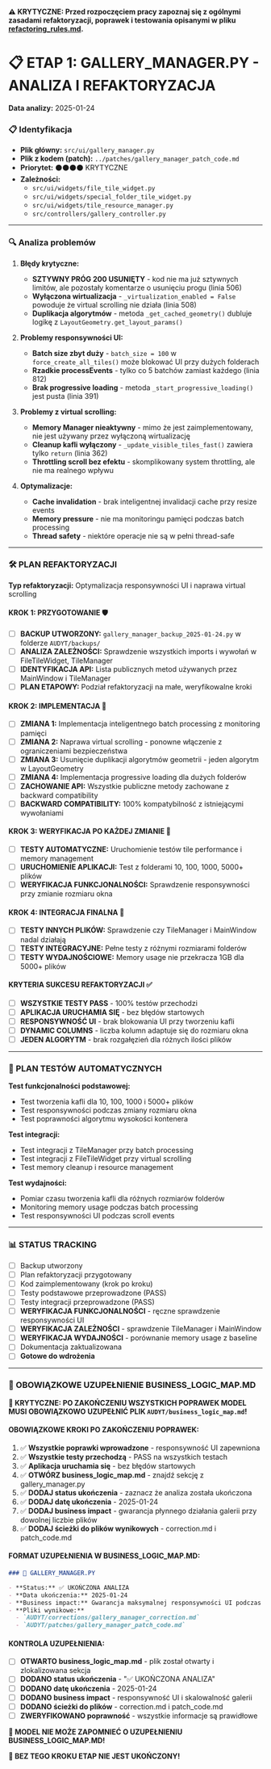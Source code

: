 **⚠️ KRYTYCZNE: Przed rozpoczęciem pracy zapoznaj się z ogólnymi zasadami refaktoryzacji, poprawek i testowania opisanymi w pliku [refactoring_rules.md](refactoring_rules.md).**

# 📋 ETAP 1: GALLERY_MANAGER.PY - ANALIZA I REFAKTORYZACJA

**Data analizy:** 2025-01-24

### 📋 Identyfikacja

- **Plik główny:** `src/ui/gallery_manager.py`
- **Plik z kodem (patch):** `../patches/gallery_manager_patch_code.md`
- **Priorytet:** ⚫⚫⚫⚫ KRYTYCZNE
- **Zależności:**
  - `src/ui/widgets/file_tile_widget.py`
  - `src/ui/widgets/special_folder_tile_widget.py`
  - `src/ui/widgets/tile_resource_manager.py`
  - `src/controllers/gallery_controller.py`

---

### 🔍 Analiza problemów

1. **Błędy krytyczne:**
   - **SZTYWNY PRÓG 200 USUNIĘTY** - kod nie ma już sztywnych limitów, ale pozostały komentarze o usunięciu progu (linia 506)
   - **Wyłączona wirtualizacja** - `_virtualization_enabled = False` powoduje że virtual scrolling nie działa (linia 508)
   - **Duplikacja algorytmów** - metoda `_get_cached_geometry()` dubluje logikę z `LayoutGeometry.get_layout_params()`

2. **Problemy responsywności UI:**
   - **Batch size zbyt duży** - `batch_size = 100` w `force_create_all_tiles()` może blokować UI przy dużych folderach
   - **Rzadkie processEvents** - tylko co 5 batchów zamiast każdego (linia 812)
   - **Brak progressive loading** - metoda `_start_progressive_loading()` jest pusta (linia 391)

3. **Problemy z virtual scrolling:**
   - **Memory Manager nieaktywny** - mimo że jest zaimplementowany, nie jest używany przez wyłączoną wirtualizację
   - **Cleanup kafli wyłączony** - `_update_visible_tiles_fast()` zawiera tylko `return` (linia 362)
   - **Throttling scroll bez efektu** - skomplikowany system throttling, ale nie ma realnego wpływu

4. **Optymalizacje:**
   - **Cache invalidation** - brak inteligentnej invalidacji cache przy resize events
   - **Memory pressure** - nie ma monitoringu pamięci podczas batch processing
   - **Thread safety** - niektóre operacje nie są w pełni thread-safe

---

### 🛠️ PLAN REFAKTORYZACJI

**Typ refaktoryzacji:** Optymalizacja responsywności UI i naprawa virtual scrolling

#### KROK 1: PRZYGOTOWANIE 🛡️

- [ ] **BACKUP UTWORZONY:** `gallery_manager_backup_2025-01-24.py` w folderze `AUDYT/backups/`
- [ ] **ANALIZA ZALEŻNOŚCI:** Sprawdzenie wszystkich imports i wywołań w FileTileWidget, TileManager
- [ ] **IDENTYFIKACJA API:** Lista publicznych metod używanych przez MainWindow i TileManager
- [ ] **PLAN ETAPOWY:** Podział refaktoryzacji na małe, weryfikowalne kroki

#### KROK 2: IMPLEMENTACJA 🔧

- [ ] **ZMIANA 1:** Implementacja inteligentnego batch processing z monitoring pamięci
- [ ] **ZMIANA 2:** Naprawa virtual scrolling - ponowne włączenie z ograniczeniami bezpieczeństwa
- [ ] **ZMIANA 3:** Usunięcie duplikacji algorytmów geometrii - jeden algorytm w LayoutGeometry
- [ ] **ZMIANA 4:** Implementacja progressive loading dla dużych folderów
- [ ] **ZACHOWANIE API:** Wszystkie publiczne metody zachowane z backward compatibility
- [ ] **BACKWARD COMPATIBILITY:** 100% kompatybilność z istniejącymi wywołaniami

#### KROK 3: WERYFIKACJA PO KAŻDEJ ZMIANIE 🧪

- [ ] **TESTY AUTOMATYCZNE:** Uruchomienie testów tile performance i memory management
- [ ] **URUCHOMIENIE APLIKACJI:** Test z folderami 10, 100, 1000, 5000+ plików
- [ ] **WERYFIKACJA FUNKCJONALNOŚCI:** Sprawdzenie responsywności przy zmianie rozmiaru okna

#### KROK 4: INTEGRACJA FINALNA 🔗

- [ ] **TESTY INNYCH PLIKÓW:** Sprawdzenie czy TileManager i MainWindow nadal działają
- [ ] **TESTY INTEGRACYJNE:** Pełne testy z różnymi rozmiarami folderów
- [ ] **TESTY WYDAJNOŚCIOWE:** Memory usage nie przekracza 1GB dla 5000+ plików

#### KRYTERIA SUKCESU REFAKTORYZACJI ✅

- [ ] **WSZYSTKIE TESTY PASS** - 100% testów przechodzi
- [ ] **APLIKACJA URUCHAMIA SIĘ** - bez błędów startowych
- [ ] **RESPONSYWNOŚĆ UI** - brak blokowania UI przy tworzeniu kafli
- [ ] **DYNAMIC COLUMNS** - liczba kolumn adaptuje się do rozmiaru okna
- [ ] **JEDEN ALGORYTM** - brak rozgałęzień dla różnych ilości plików

---

### 🧪 PLAN TESTÓW AUTOMATYCZNYCH

**Test funkcjonalności podstawowej:**
- Test tworzenia kafli dla 10, 100, 1000 i 5000+ plików
- Test responsywności podczas zmiany rozmiaru okna
- Test poprawności algorytmu wysokości kontenera

**Test integracji:**
- Test integracji z TileManager przy batch processing
- Test integracji z FileTileWidget przy virtual scrolling
- Test memory cleanup i resource management

**Test wydajności:**
- Pomiar czasu tworzenia kafli dla różnych rozmiarów folderów
- Monitoring memory usage podczas batch processing
- Test responsywności UI podczas scroll events

---

### 📊 STATUS TRACKING

- [ ] Backup utworzony
- [ ] Plan refaktoryzacji przygotowany
- [ ] Kod zaimplementowany (krok po kroku)
- [ ] Testy podstawowe przeprowadzone (PASS)
- [ ] Testy integracji przeprowadzone (PASS)
- [ ] **WERYFIKACJA FUNKCJONALNOŚCI** - ręczne sprawdzenie responsywności UI
- [ ] **WERYFIKACJA ZALEŻNOŚCI** - sprawdzenie TileManager i MainWindow
- [ ] **WERYFIKACJA WYDAJNOŚCI** - porównanie memory usage z baseline
- [ ] Dokumentacja zaktualizowana
- [ ] **Gotowe do wdrożenia**

---

### 🚨 OBOWIĄZKOWE UZUPEŁNIENIE BUSINESS_LOGIC_MAP.MD

**🚨 KRYTYCZNE: PO ZAKOŃCZENIU WSZYSTKICH POPRAWEK MODEL MUSI OBOWIĄZKOWO UZUPEŁNIĆ PLIK `AUDYT/business_logic_map.md`!**

#### OBOWIĄZKOWE KROKI PO ZAKOŃCZENIU POPRAWEK:

1. ✅ **Wszystkie poprawki wprowadzone** - responsywność UI zapewniona
2. ✅ **Wszystkie testy przechodzą** - PASS na wszystkich testach
3. ✅ **Aplikacja uruchamia się** - bez błędów startowych
4. ✅ **OTWÓRZ business_logic_map.md** - znajdź sekcję z gallery_manager.py
5. ✅ **DODAJ status ukończenia** - zaznacz że analiza została ukończona
6. ✅ **DODAJ datę ukończenia** - 2025-01-24
7. ✅ **DODAJ business impact** - gwarancja płynnego działania galerii przy dowolnej liczbie plików
8. ✅ **DODAJ ścieżki do plików wynikowych** - correction.md i patch_code.md

#### FORMAT UZUPEŁNIENIA W BUSINESS_LOGIC_MAP.MD:

```markdown
### 📄 GALLERY_MANAGER.PY

- **Status:** ✅ UKOŃCZONA ANALIZA
- **Data ukończenia:** 2025-01-24
- **Business impact:** Gwarancja maksymalnej responsywności UI podczas tworzenia kafli w galerii, eliminacja lagów, adaptacja liczby kolumn do rozmiaru okna, jeden algorytm obsługi kafli niezależnie od liczby plików
- **Pliki wynikowe:**
  - `AUDYT/corrections/gallery_manager_correction.md`
  - `AUDYT/patches/gallery_manager_patch_code.md`
```

#### KONTROLA UZUPEŁNIENIA:

- [ ] **OTWARTO business_logic_map.md** - plik został otwarty i zlokalizowana sekcja
- [ ] **DODANO status ukończenia** - "✅ UKOŃCZONA ANALIZA"
- [ ] **DODANO datę ukończenia** - 2025-01-24
- [ ] **DODANO business impact** - responsywność UI i skalowalność galerii
- [ ] **DODANO ścieżki do plików** - correction.md i patch_code.md
- [ ] **ZWERYFIKOWANO poprawność** - wszystkie informacje są prawidłowe

**🚨 MODEL NIE MOŻE ZAPOMNIEĆ O UZUPEŁNIENIU BUSINESS_LOGIC_MAP.MD!**

**🚨 BEZ TEGO KROKU ETAP NIE JEST UKOŃCZONY!**